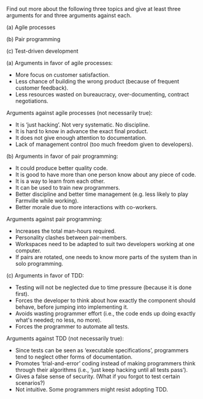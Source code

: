 <panel header="{{ icon_Q_A }} Agile processes, Pair programming, Test-driven development">

Find out more about the following three topics and give at least three arguments for and three arguments against each.

(a) Agile processes

(b) Pair programming

(c) Test-driven development

<panel type="seamless" header="{{ icon_A }} Answer" minimized>

(a) Arguments in favor of agile processes:

* More focus on customer satisfaction.
* Less chance of building the wrong product (because of frequent customer feedback).
* Less resources wasted on bureaucracy, over-documenting, contract negotiations.

Arguments against agile processes (not necessarily true):

* It is ‘just hacking’. Not very systematic. No discipline.
* It is hard to know in advance the exact final product.
* It does not give enough attention to documentation.
* Lack of management control (too much freedom given to developers).

(b) Arguments in favor of pair programming:

* It could produce better quality code.
* It is good to have more than one person know about any piece of code.
* It is a way to learn from each other.
* It can be used to train new programmers.
* Better discipline and better time management (e.g. less likely to play Farmville while working).
* Better morale due to more interactions with co-workers.

Arguments against pair programming:

* Increases the total man-hours required.
* Personality clashes between pair-members.
* Workspaces need to be adapted to suit two developers working at one computer.
* If pairs are rotated, one needs to know more parts of the system than in solo programming.

(c) Arguments in favor of TDD:

* Testing will not be neglected due to time pressure (because it is done first).
* Forces the developer to think about how exactly the component should behave, before jumping into implementing it.
* Avoids wasting programmer effort (i.e., the code ends up doing exactly what's needed; no less, no more).
* Forces the programmer to automate all tests.

Arguments against TDD (not necessarily true):

* Since tests can be seen as ‘executable specifications’, programmers tend to neglect other forms of documentation.
* Promotes ‘trial-and-error’ coding instead of making programmers think through their algorithms (i.e., ‘just keep hacking until all tests pass’).
* Gives a false sense of security. (What if you forgot to test certain scenarios?)
* Not intuitive. Some programmers might resist adopting TDD.

</panel>
</panel>
